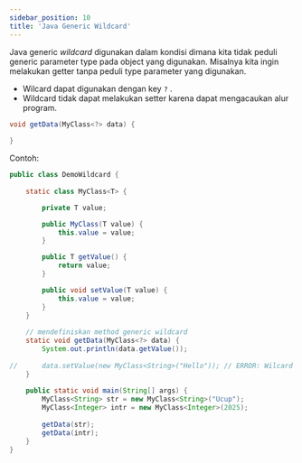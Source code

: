 ```yaml
---
sidebar_position: 10
title: 'Java Generic Wildcard'
---
```


Java generic _wildcard_ digunakan dalam kondisi dimana kita tidak peduli generic parameter type pada object yang digunakan. Misalnya kita ingin melakukan getter tanpa peduli type parameter yang digunakan. 
* Wilcard dapat digunakan dengan key ` ? ` . 
* Wildcard tidak dapat melakukan setter karena dapat mengacaukan alur program.

```java
void getData(MyClass<?> data) {
		
}
```

Contoh:

```java
public class DemoWildcard {
	
	static class MyClass<T> {

		private T value;

		public MyClass(T value) {
			this.value = value;
		}

		public T getValue() {
			return value;
		}

		public void setValue(T value) {
			this.value = value;
		}
	}
	
	// mendefiniskan method generic wildcard
	static void getData(MyClass<?> data) {
		System.out.println(data.getValue());
		
//		data.setValue(new MyClass<String>("Hello")); // ERROR: Wilcard tidak dapat melakukan setter
	}
	
	public static void main(String[] args) {
		MyClass<String> str = new MyClass<String>("Ucup");
		MyClass<Integer> intr = new MyClass<Integer>(2025);
		
		getData(str);
		getData(intr);
	}
}
```
